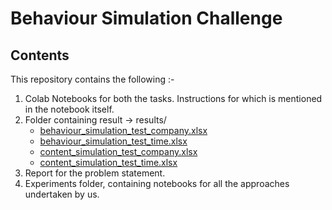 # Behaviour Simulation Challenge

## Contents
This repository contains the following :-
1. Colab Notebooks for both the tasks. Instructions for which is mentioned in the notebook itself. 
2. Folder containing result -> results/
    - [behaviour_simulation_test_company.xlsx](/results/behaviour_simulation_test_company.xlsx)
    - [behaviour_simulation_test_time.xlsx](/results/behaviour_simulation_test_time.xlsx)
    - [content_simulation_test_company.xlsx](/results/content_simulation_test_company.xlsx)
    - [content_simulation_test_time.xlsx](/results/content_simulation_test_time.xlsx)
3. Report for the problem statement. 
4. Experiments folder, containing notebooks for all the approaches undertaken by us.